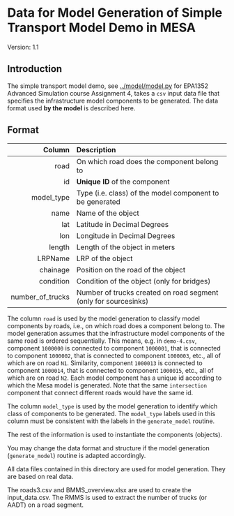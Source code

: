 # Data for Model Generation of Simple Transport Model Demo in MESA

Version:
1.1

## Introduction

The simple transport model demo, see [../model/model.py](../model/model.py) for EPA1352 Advanced Simulation course Assignment 4, takes a `csv` input data file that specifies the infrastructure model components to be generated. The data format used **by the model** is described here. 

## Format

|           Column | Description                                                     |
|-----------------:|:----------------------------------------------------------------|
|             road | On which road does the component belong to                      |
|               id | **Unique ID** of the component                                  |
|       model_type | Type (i.e. class) of the model component to be generated        |
|             name | Name of the object                                              |
|              lat | Latitude in Decimal Degrees                                     |
|              lon | Longitude in Decimal Degrees                                    |
|           length | Length of the object in meters                                  |
|          LRPName | LRP of the object                                               |
|         chainage | Position on the road of the object                              |
|        condition | Condition of the object (only for bridges)                      |
| number_of_trucks | Number of trucks created on road segment (only for sourcesinks) |

The column `road` is used by the model generation to classify model components by roads, i.e., on which road does a component belong to. The model generation assumes that the infrastructure model components of the same road is ordered sequentially. This means, e.g. in `demo-4.csv`, component `1000000` is connected to component `1000001`, that is connected to component `1000002`, that is connected to component `1000003`, etc., all of which are on road `N1`. Similarity, component `1000013` is connected to component `1000014`, that is connected to component `1000015`, etc., all of which are on road `N2`. Each model component has a unique id according to which the Mesa model is generated. Note that the same `intersection` component that connect different roads would have the same id. 

The column `model_type` is used by the model generation to identify which class of components to be generated. The `model_type` labels used in this column must be consistent with the labels in the `generate_model` routine.

The rest of the information is used to instantiate the components (objects). 

You may change the data format and structure if the model generation (`generate_model`) routine is adapted accordingly. 

All data files contained in this directory are used for model generation. They are based on real data. 

The roads3.csv and BMMS_overview.xlsx are used to create the input_data.csv. The RMMS is used to extract the number of trucks (or AADT) on a road segment.
